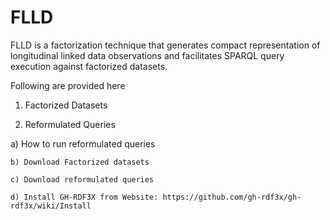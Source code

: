 FLLD
========

FLLD is a factorization technique that generates compact representation of longitudinal linked data observations and facilitates SPARQL query execution against factorized datasets. 

Following are provided here
 
1. Factorized Datasets
 
2. Reformulated Queries
	
a) How to run reformulated queries

	b) Download Factorized datasets

	c) Download reformulated queries

	d) Install GH-RDF3X from Website: https://github.com/gh-rdf3x/gh-rdf3x/wiki/Install

